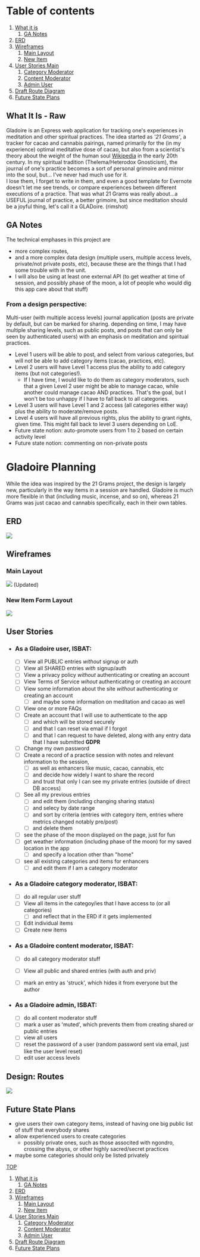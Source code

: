 <a name="top"></a>
# Table of contents
1. [What it is](#intro)
    1. [GA Notes](#ganotes)
2. [ERD](#erd)
3. [Wireframes](#wireframes)
    1. [Main Layout](#mainlayout)
    2. [New Item](#newitem)
4. [User Stories Main](#userstories)
    1. [Category Moderator](#catmod)
    2. [Content Moderator](#conmod)
    3. [Admin User](#admin)
5. [Draft Route Diagram](#routes)
6. [Future State Plans](#future)


## What It Is - Raw <a name="intro"></a>
Gladoire is an Express web application for tracking one's experiences in meditation and other spiritual practices.
The idea started as *'21 Grams'*, a tracker for cacao and cannabis pairings, named primarily for the (in my experience) optimal meditative dose of cacao, but also from a scientist's theory about the weight of the human soul [Wikipedia](https://en.wikipedia.org/wiki/21_grams_experiment) in the early 20th century.
In my spiritual tradition (Thelema/Heterodox Gnosticism), the journal of one's practice becomes a sort of personal grimoire and mirror into the soul, but...
 I've never had much use for it.  
 I lose them, I forget to write in them, and even a good template for Evernote doesn't let me see trends, or compare experiences between different executions of a practice.
That was what 21 Grams was really about...a USEFUL journal of practice, a better grimoire, but since meditation should be a joyful thing, let's call it a GLADoire. (rimshot)




## GA Notes <a name="ganotes"></a>
The technical emphases in this project are
- more complex routes, 
- and a more complex data design (multiple users, multiple access levels, private/not private posts, etc), because these are the things that I had some trouble with in the unit.
- I will also be using at least one external API (to get weather at time of session, and possibly phase of the moon, a lot of people who would dig this app care about that stuff)

### From a design perspective:
Multi-user (with multiple access levels) journal application (posts are private by default, but can be marked for sharing.  depending on time, I may have multiple sharing levels, such as public posts, and posts that can only be seen by authenticated users) with an emphasis on meditation and spiritual practices.

- Level 1 users will be able to post, and select from various categories, but will not be able to add category items (cacao, practices, etc).
- Level 2 users will have Level 1 access plus the ability to add category items (but not categories!).  
  - If I have time, I would like to do them as category moderators, such that a given Level 2 user might be able to manage cacao, while another could manage cacao AND practices.  That's the goal, but I won't be too unhappy if I have to fall back to all categories.
- Level 3 users will have Level 1 and 2 access (all categories either way) plus the ability to moderate/remove posts.
- Level 4 users will have all previous rights, plus the ability to grant rights, given time.  This might fall back to level 3 users depending on LoE.
- Future state notion: auto-promote users from 1 to 2 based on certain activity level
- Future state notion: commenting on non-private posts

# Gladoire Planning
While the idea was inspired by the 21 Grams project, the design is largely new, particularly in the way items in a session are handled.  Gladoire is much more flexible in that (including music, incense, and so on), whereas 21 Grams was just cacao and cannabis specifically, each in their own tables.
## ERD <a name="ERD"></a>
![](d_rsrc/Gladoire-ERD002-Draft.png)

## Wireframes <a name="wireframes"></a>

### Main Layout <a name="mainlayout"></a>
![](d_rsrc/Gladoire-mainlayout2.png) 
(Updated)

### New Item Form Layout <a name="newitem"></a>
![](d_rsrc/Gladoire-newitem_layout.png)


## User Stories <a name="userstories"></a>
- ### As a Gladoire user, ISBAT:
  - [ ] View all PUBLIC entries *without* signup or auth
  - [ ] View all SHARED entries *with* signup/auth
  - [ ] View a privacy policy *without* authenticating or creating an account
  - [ ] View Terms of Service *wihout* authenticating or creating an account
  - [ ] View some information about the site *without* authenticating or creating an account
    - [ ] and maybe some information on meditation and cacao as well
  - [ ] View one or more FAQs
  - [ ] Create an account that I will use to authenticate to the app
    - [ ] and which will be stored securely
    - [ ] and that I can reset via email if I forgot
    - [ ] and that I can request to have deleted, along with any entry data that I have submitted **GDPR**
  - [ ] Change my own password
  - [ ] Create a record of a practice session with notes and relevant information to the session, 
    - [ ] as well as enhancers like music, cacao, cannabis, etc
    - [ ] and decide how widely I want to share the record
    - [ ] and trust that only I can see my private entries (outside of direct DB access)
  - [ ] See all my previous entries
    - [ ] and edit them (including changing sharing status)
    - [ ] and selecy by date range
    - [ ] and sort by criteria (entries with category item, entries where metrics changed notably pre/post)
    - [ ] and delete them
  - [ ] see the phase of the moon displayed on the page, just for fun
  - [ ] get weather information (including phase of the moon) for my saved location in the app
    - [ ] and specify a location other than "home"
  - [ ] see all existing categories and items for enhancers
    - [ ] and edit them if I am a category moderator
  
- ### As a Gladoire category moderator, ISBAT: <a name="catmod"></a>
  - [ ] do all regular user stuff
  - [ ] View all items in the categoy/ies that I have access to (or all categories)
    - [ ] and reflect that in the ERD if it gets implemented
  - [ ] Edit individual items
  - [ ] Create new items
 
- ### As a Gladoire content moderator, ISBAT: <a name="conmod"></a>
  - [ ] do all category moderator stuff
  - [ ] View all public and shared entries (with auth and priv)
  - [ ] mark an entry as 'struck', which hides it from everyone but the author

  
- ### As a Gladoire admin, ISBAT: <a name="admin"></a>
  - [ ] do all content moderator stuff
  - [ ] mark a user as 'muted', which prevents them from creating shared or public entries
  - [ ] view all users
  - [ ] reset the password of a user (random password sent via email, just like the user level reset)
  - [ ] edit user access levels
  
 ## Design: Routes <a name="routes"></a>
 ![](d_rsrc/Gladoire-Design-routes.png)
 
 ## Future State Plans <a name="future"></a>
 - give users their own category items, instead of having one big public list of stuff that everybody shares
 - allow experienced users to create categories
    - possibly private ones, such as those associted with ngondro, crossing the abyss, or other highly sacred/secret practices
 - maybe some categories should only be listed privately

[TOP](#top)
1. [What it is](#intro)
    1. [GA Notes](#ganotes)
2. [ERD](#erd)
3. [Wireframes](#wireframes)
    1. [Main Layout](#mainlayout)
    2. [New Item](#newitem)
4. [User Stories Main](#userstories)
    1. [Category Moderator](#catmod)
    2. [Content Moderator](#conmod)
    3. [Admin User](#admin)
5. [Draft Route Diagram](#routes)
6. [Future State Plans](#future)
